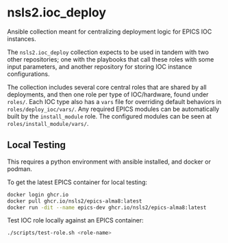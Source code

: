 # nsls2.ioc_deploy

Ansible collection meant for centralizing deployment logic for EPICS IOC instances.

The `nsls2.ioc_deploy` collection expects to be used in tandem with two other repositories; one with the playbooks that call these roles with some input parameters, and another repository for storing IOC instance configurations.

The collection includes several core central roles that are shared by all deployments, and then one role per type of IOC/hardware, found under `roles/`. Each IOC type also has a `vars` file for overriding default behaviors in `roles/deploy_ioc/vars/`.
Any required EPICS modules can be automatically built by the `install_module` role. The configured modules can be seen at `roles/install_module/vars/`.

## Local Testing

This requires a python environment with ansible installed, and docker or podman.

To get the latest EPICS container for local testing:

```bash
docker login ghcr.io
docker pull ghcr.io/nsls2/epics-alma8:latest
docker run -dit --name epics-dev ghcr.io/nsls2/epics-alma8:latest
```

Test IOC role locally against an EPICS container:

```bash
./scripts/test-role.sh <role-name>
```
